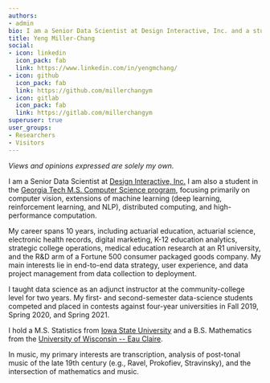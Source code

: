 ```yaml
---
authors:
- admin
bio: I am a Senior Data Scientist at Design Interactive, Inc. and a student in the M.S. Computer Science program at Georgia Tech. Views and opinions expressed are solely my own.
title: Yeng Miller-Chang
social:
- icon: linkedin
  icon_pack: fab
  link: https://www.linkedin.com/in/yengmchang/
- icon: github
  icon_pack: fab
  link: https://github.com/millerchangym
- icon: gitlab
  icon_pack: fab
  link: https://gitlab.com/millerchangym
superuser: true
user_groups:
- Researchers
- Visitors
---
```


*Views and opinions expressed are solely my own.*

I am a Senior Data Scientist at [Design Interactive, Inc.](https://designinteractive.net/) I am also a student in the [Georgia Tech M.S. Computer Science program](https://omscs.gatech.edu/home), focusing primarily on computer vision, extensions of machine learning (deep learning, reinforcement learning, and NLP), distributed computing, and high-performance computation.

My career spans 10 years, including actuarial education, actuarial science, electronic health records, digital marketing, K-12 education analytics, strategic college operations, medical education research at an R1 university, and the R&D arm of a Fortune 500 consumer packaged goods company. My main interests lie in end-to-end data strategy, user experience, and data project management from data collection to deployment.

I taught data science as an adjunct instructor at the community-college level for two years. My first- and second-semester data-science students competed and placed in contests against four-year universities in Fall 2019, Spring 2020, and Spring 2021.

I hold a M.S. Statistics from [Iowa State University](https://www.iastate.edu/) and a B.S. Mathematics from the [University of Wisconsin -- Eau Claire](https://www.uwec.edu/). <!---My [masters creative component](https://lib.dr.iastate.edu/creativecomponents/534/) was on optimal block sizes for block bootstrapping of long-memory time series. I have also taken PhD-level coursework in [measure-theoretic probability](https://en.wikipedia.org/wiki/Probability_theory#Measure-theoretic_probability_theory).-->

In music, my primary interests are transcription, analysis of post-tonal music of the late 19th century (e.g., Ravel, Prokofiev, Stravinsky), and the intersection of mathematics and music.
